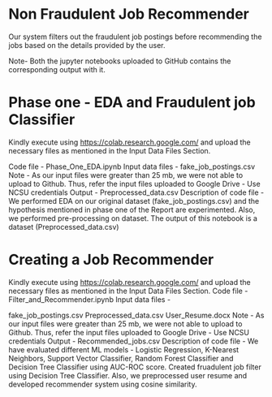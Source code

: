# Non Fraudulent Job Recommender
Our system filters out the fraudulent job postings before recommending the jobs based on the details provided by the user.

Note- Both the jupyter notebooks uploaded to GitHub contains the corresponding output with it.

# Phase one - EDA and Fraudulent job Classifier
Kindly execute using https://colab.research.google.com/ and upload the necessary files as mentioned in the Input Data Files Section.

Code file - Phase_One_EDA.ipynb
Input data files - fake_job_postings.csv
Note - As our input files were greater than 25 mb, we were not able to upload to Github. Thus, refer the input files uploaded to Google Drive - Use NCSU credentials
Output - Preprocessed_data.csv
Description of code file - We performed EDA on our original dataset (fake_job_postings.csv) and the hypothesis mentioned in phase one of the Report are experimented. Also, we performed pre-processing on dataset. The output of this notebook is a dataset (Preprocessed_data.csv)


# Creating a Job Recommender
Kindly execute using https://colab.research.google.com/ and upload the necessary files as mentioned in the Input Data Files Section.
Code file - Filter_and_Recommender.ipynb
Input data files -

fake_job_postings.csv
Preprocessed_data.csv
User_Resume.docx
Note - As our input files were greater than 25 mb, we were not able to upload to Github. Thus, refer the input files uploaded to Google Drive - Use NCSU credentials
Output - Recommended_jobs.csv
Description of code file - We have evaluated different ML models - Logistic Regression, K-Nearest Neighbors, Support Vector Classifier, Random Forest Classifier and Decision Tree Classifier using AUC-ROC score. Created fruadulent job filter using Decision Tree Classifier. Also, we preprocessed user resume and developed recommender system using cosine similarity.
